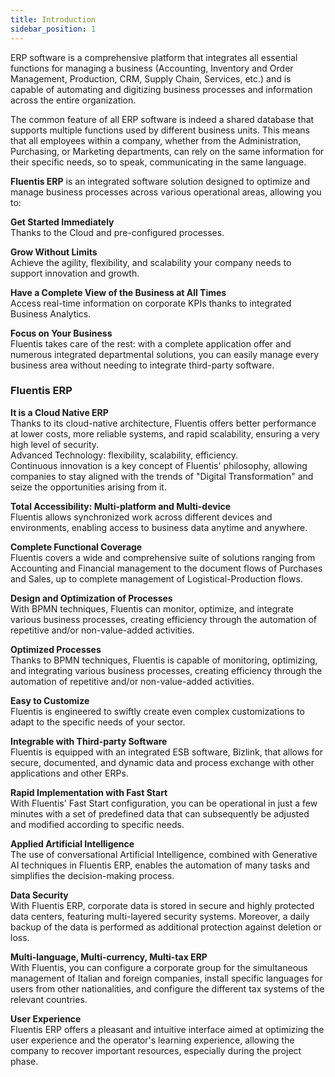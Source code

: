 ```yaml
---
title: Introduction
sidebar_position: 1
---
```


ERP software is a comprehensive platform that integrates all essential functions for managing a business (Accounting, Inventory and Order Management, Production, CRM, Supply Chain, Services, etc.) and is capable of automating and digitizing business processes and information across the entire organization.

The common feature of all ERP software is indeed a shared database that supports multiple functions used by different business units. This means that all employees within a company, whether from the Administration, Purchasing, or Marketing departments, can rely on the same information for their specific needs, so to speak, communicating in the same language.

**Fluentis ERP** is an integrated software solution designed to optimize and manage business processes across various operational areas, allowing you to:

**Get Started Immediately**  
Thanks to the Cloud and pre-configured processes.

**Grow Without Limits**  
Achieve the agility, flexibility, and scalability your company needs to support innovation and growth.

**Have a Complete View of the Business at All Times**    
Access real-time information on corporate KPIs thanks to integrated Business Analytics.

**Focus on Your Business**   
Fluentis takes care of the rest: with a complete application offer and numerous integrated departmental solutions, you can easily manage every business area without needing to integrate third-party software.


### Fluentis ERP  

**It is a Cloud Native ERP**  
Thanks to its cloud-native architecture, Fluentis offers better performance at lower costs, more reliable systems, and rapid scalability, ensuring a very high level of security.  
Advanced Technology: flexibility, scalability, efficiency.  
Continuous innovation is a key concept of Fluentis' philosophy, allowing companies to stay aligned with the trends of "Digital Transformation" and seize the opportunities arising from it.

**Total Accessibility: Multi-platform and Multi-device**  
Fluentis allows synchronized work across different devices and environments, enabling access to business data anytime and anywhere.

**Complete Functional Coverage**  
Fluentis covers a wide and comprehensive suite of solutions ranging from Accounting and Financial management to the document flows of Purchases and Sales, up to complete management of Logistical-Production flows.

**Design and Optimization of Processes**  
With BPMN techniques, Fluentis can monitor, optimize, and integrate various business processes, creating efficiency through the automation of repetitive and/or non-value-added activities.

**Optimized Processes**  
Thanks to BPMN techniques, Fluentis is capable of monitoring, optimizing, and integrating various business processes, creating efficiency through the automation of repetitive and/or non-value-added activities.

**Easy to Customize**  
Fluentis is engineered to swiftly create even complex customizations to adapt to the specific needs of your sector.

**Integrable with Third-party Software**  
Fluentis is equipped with an integrated ESB software, Bizlink, that allows for secure, documented, and dynamic data and process exchange with other applications and other ERPs.

**Rapid Implementation with Fast Start**  
With Fluentis' Fast Start configuration, you can be operational in just a few minutes with a set of predefined data that can subsequently be adjusted and modified according to specific needs.

**Applied Artificial Intelligence**  
The use of conversational Artificial Intelligence, combined with Generative AI techniques in Fluentis ERP, enables the automation of many tasks and simplifies the decision-making process.

**Data Security**  
With Fluentis ERP, corporate data is stored in secure and highly protected data centers, featuring multi-layered security systems. Moreover, a daily backup of the data is performed as additional protection against deletion or loss.

**Multi-language, Multi-currency, Multi-tax ERP**  
With Fluentis, you can configure a corporate group for the simultaneous management of Italian and foreign companies, install specific languages for users from other nationalities, and configure the different tax systems of the relevant countries.

**User Experience**  
Fluentis ERP offers a pleasant and intuitive interface aimed at optimizing the user experience and the operator's learning experience, allowing the company to recover important resources, especially during the project phase.